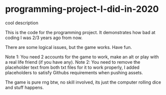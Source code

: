 # programming-project-I-did-in-2020
cool description

This is the code for the programming project.
It demonstrates how bad at coding I was 2/3 years ago from now.

There are some logical issues, but the game works. Have fun.

Note 1: You need 2 accounts for the game to work, make an alt or play with a real life friend (if you have any).
Note 2: You need to remove the placeholder text from both txt files for it to work properly, I added placeholders to satisfy Githubs requirements when pushing assets.

The game is pure rng btw, no skill involved, its just the computer rolling dice and stuff happens.
